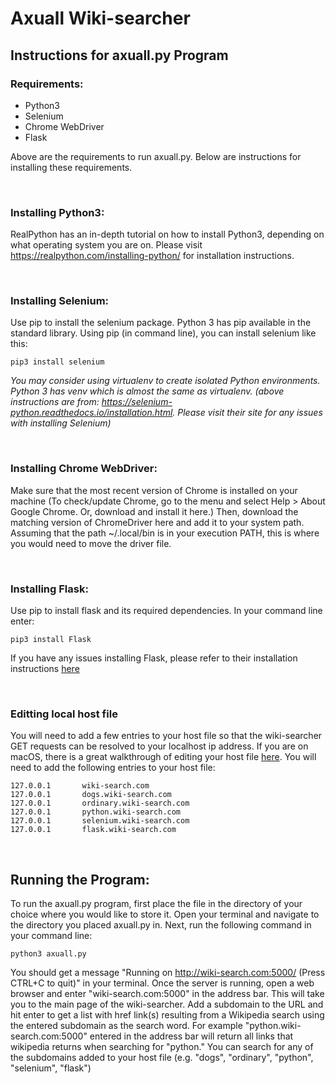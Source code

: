 # **Axuall Wiki-searcher**

## **Instructions for axuall.py Program**

### Requirements:  

- Python3  
- Selenium  
- Chrome WebDriver  
- Flask  

Above are the requirements to run axuall.py. Below are instructions for installing these requirements. 

<br>

### Installing Python3:  
RealPython has an in-depth tutorial on how to install Python3, depending on what operating system you are on. Please visit https://realpython.com/installing-python/ for installation instructions.

<br>

### Installing Selenium:  
Use pip to install the selenium package. Python 3 has pip available in the standard library. Using pip (in command line), you can install selenium like this:  
```
pip3 install selenium
```

*You may consider using virtualenv to create isolated Python environments. Python 3 has venv which is almost the same as virtualenv.
(above instructions are from: https://selenium-python.readthedocs.io/installation.html. Please visit their site for any issues with installing Selenium)*

<br>

### Installing Chrome WebDriver:  
Make sure that the most recent version of Chrome is installed on your machine (To check/update Chrome, go to the menu and select Help > About Google Chrome. Or, download and install it here.) Then, download the matching version of ChromeDriver here and add it to your system path. Assuming that the path ~/.local/bin is in your execution PATH, this is where you would need to move the driver file.

<br>

### Installing Flask:  
Use pip to install flask and its required dependencies. In your command line enter:
```
pip3 install Flask
```

If you have any issues installing Flask, please refer to their installation instructions [here](https://flask.palletsprojects.com/en/2.0.x/installation/)

<br>

### Editting local host file
You will need to add a few entries to your host file so that the wiki-searcher GET requests can be resolved to your localhost ip address. If you are on macOS, there is a great walkthrough of editing your host file [here](https://help.nexcess.net/how-to-find-the-hosts-file-on-my-mac#:~:text=The%20Hosts%20file%20on%20a,the%20%2Fetc%2Fhosts%20folder.).
You will need to add the following entries to your host file:
```
127.0.0.1       wiki-search.com
127.0.0.1       dogs.wiki-search.com
127.0.0.1       ordinary.wiki-search.com
127.0.0.1       python.wiki-search.com
127.0.0.1       selenium.wiki-search.com
127.0.0.1       flask.wiki-search.com
```

<br>

## Running the Program:  
To run the axuall.py program, first place the file in the directory of your choice where you would like to store it. Open your terminal and navigate to the directory you placed axuall.py in.
Next, run the following command in your command line:
```
python3 axuall.py
```
You should get a message "Running on http://wiki-search.com:5000/ (Press CTRL+C to quit)" in your terminal. 
Once the server is running, open a web browser and enter "wiki-search.com:5000" in the address bar. This will take you to the main page of the wiki-searcher. Add a subdomain to the URL and hit enter to get a list with href link(s) resulting from a Wikipedia search using the entered subdomain as the search word. 
For example "python.wiki-search.com:5000" entered in the address bar will return all links that wikipedia returns when searching for "python." 
You can search for any of the subdomains added to your host file (e.g. "dogs", "ordinary", "python", "selenium", "flask")